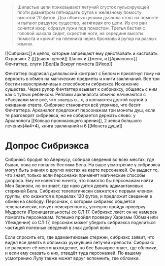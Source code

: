 >Шипастые цепи приковывают летучий сгусток пульсирующей плоти диаметром пятнадцать футов к железному помосту высотой 20 футов.
>Два обвитых цепями дьявола стоят на помосте и пытают раздутое существо, натягивая его цепи.
>Из его ран сочится ихор, образуя лужи под помостом.
>Третья бестия с головой шакала сидит, скрестив ноги, на середине высоты помоста и кричит на пленника через бронзовый рупор на разных языках.

[[Сибриэкс]] в цепях, которые запрещают ему действовать и кастовать
Охраняют 2 [[Дьявол цепей]] Шалок и Дженк, и [[Арканолот]] Фечтаттер, слуги [[Бел]]а
Вокруг помоста [[Ихор]]

Фечтаттер подписал дьявольский контракт с Белом и при­сягнул тому на верность в обмен на магические предметы и книги заклинаний.
Все три бестии невосприимчивы к способности сибриэкса Искажение существа.
Через рупор Фечтаттер взывает к сибриэксу, общаясь с ним как с тупым ребёнком.
Реплики арканалота обычно начинаются с «Расскажи мне всё, что знаешь о...», а кон­чаются долгой паузой в ожидании ответа.
Сибриэкс становится всё упрямее, что бесит Фечтаттера.
Арканалот предложит персонажам три монеты душ, если те разгово­рят сибриэкса, но не собирается держать слово.
у Арканолота [[Кольцо проникающего зрения]], 2 зелья большого лечения(4к4+4), книга заклинаний
и 6 [[Монета души]]

# Допрос Сибриэкса
Сибриэкс бродил по Авернусу, собирая сведения во всех местах, где бывал, пока не попался бестиям Бела.
На ваше усмотрение у сибриэкса могут быть знания о других местах на карте персонажей.
Он выдаст то, что знает, только если персонажи применят магические способы допроса.
Ему не известно ничего, что помогло бы персонажам найти Меч Зариэли, но он знает, где нахо­ дятся девять адамантановых стержней Бела.
Сибриэкс телепатически свяжется с первым членом группы, кто окажется в пределах 120 футов, и предложит сведения в обмен на свободу.
Персонаж, с которым си­бриэкс общается телепатически, почует неискренность, успешно пройдя проверку Мудрости (Проницатель­ность) со СЛ 17.
Сибриэкс лжёт: он не намерен помогать персонажам.
Успешно пройдя проверку Харизмы (Обман или Убежде­ние) со СЛ 17, персонаж может убедить сибриэкса поде­литься частицей полезных сведений в знак доброй воли

Если спросить его, где адамантиновые стержни, сибриэкс заявит, что видел все девять в обломках рухнувшей летучей крепости. Сибриэкс не раскроет её местона­хождение, но бес Балакрос знает, где обломки, и если ему сказать о них, отведёт туда персонажей. По ва­шему усмотрению Лулу также может вдруг вспомнить, где обломки.